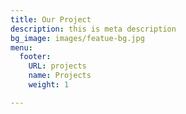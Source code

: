 ```yaml
---
title: Our Project
description: this is meta description
bg_image: images/featue-bg.jpg
menu:
  footer:
    URL: projects
    name: Projects
    weight: 1

---
```

